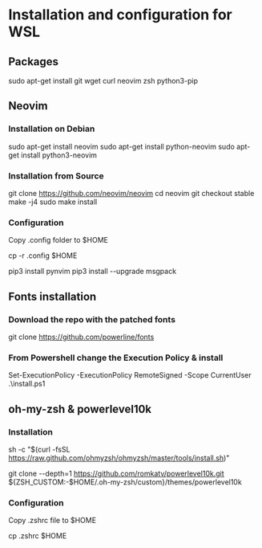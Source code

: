 # Installation and configuration for WSL

## Packages

sudo apt-get install git wget curl neovim zsh python3-pip

## Neovim

### Installation on Debian

sudo apt-get install neovim
sudo apt-get install python-neovim
sudo apt-get install python3-neovim

### Installation from Source

git clone https://github.com/neovim/neovim
cd neovim
git checkout stable
make -j4
sudo make install

### Configuration

Copy .config folder to $HOME

cp -r .config $HOME

pip3 install pynvim
pip3 install --upgrade msgpack

## Fonts installation

### Download the repo with the patched fonts
git clone https://github.com/powerline/fonts

### From Powershell change the Execution Policy & install
Set-ExecutionPolicy -ExecutionPolicy RemoteSigned -Scope CurrentUser
.\install.ps1

## oh-my-zsh & powerlevel10k

### Installation

sh -c "$(curl -fsSL https://raw.github.com/ohmyzsh/ohmyzsh/master/tools/install.sh)"

git clone --depth=1 https://github.com/romkatv/powerlevel10k.git ${ZSH_CUSTOM:-$HOME/.oh-my-zsh/custom}/themes/powerlevel10k

### Configuration

Copy .zshrc file to $HOME

cp .zshrc $HOME

